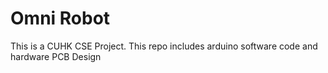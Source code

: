 # Omni Robot

This is a CUHK CSE Project. This repo includes arduino software code and hardware PCB Design

